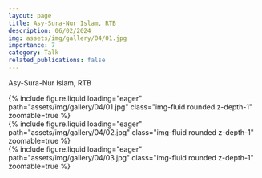 ```yaml
---
layout: page
title: Asy-Sura-Nur Islam, RTB
description: 06/02/2024
img: assets/img/gallery/04/01.jpg
importance: 7
category: Talk
related_publications: false
---
```


<p class="distill-post-title">Asy-Sura-Nur Islam, RTB</p>

<div class="row mt-3">
    <div class="col-sm mt-3 mt-md-0">
        {% include figure.liquid loading="eager" path="assets/img/gallery/04/01.jpg" class="img-fluid rounded z-depth-1" zoomable=true %}
    </div>
    <div class="col-sm mt-3 mt-md-0">
        {% include figure.liquid loading="eager" path="assets/img/gallery/04/02.jpg" class="img-fluid rounded z-depth-1" zoomable=true %}
    </div>
    <div class="col-sm mt-3 mt-md-0">
        {% include figure.liquid loading="eager" path="assets/img/gallery/04/03.jpg" class="img-fluid rounded z-depth-1" zoomable=true %}
    </div>
</div>
